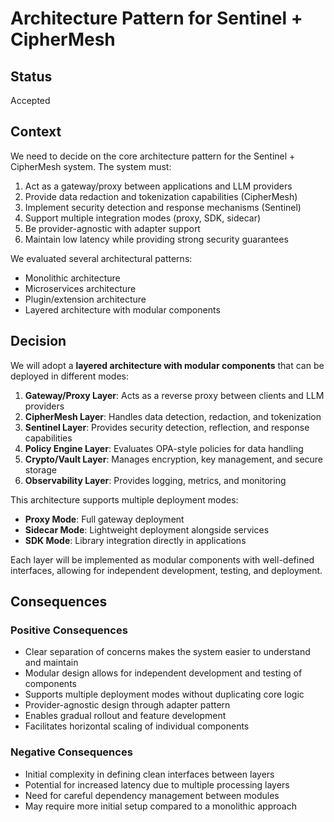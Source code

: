 # Architecture Pattern for Sentinel + CipherMesh

## Status

Accepted

## Context

We need to decide on the core architecture pattern for the Sentinel + CipherMesh system. The system must:

1. Act as a gateway/proxy between applications and LLM providers
2. Provide data redaction and tokenization capabilities (CipherMesh)
3. Implement security detection and response mechanisms (Sentinel)
4. Support multiple integration modes (proxy, SDK, sidecar)
5. Be provider-agnostic with adapter support
6. Maintain low latency while providing strong security guarantees

We evaluated several architectural patterns:

- Monolithic architecture
- Microservices architecture
- Plugin/extension architecture
- Layered architecture with modular components

## Decision

We will adopt a **layered architecture with modular components** that can be deployed in different modes:

1. **Gateway/Proxy Layer**: Acts as a reverse proxy between clients and LLM providers
2. **CipherMesh Layer**: Handles data detection, redaction, and tokenization
3. **Sentinel Layer**: Provides security detection, reflection, and response capabilities
4. **Policy Engine Layer**: Evaluates OPA-style policies for data handling
5. **Crypto/Vault Layer**: Manages encryption, key management, and secure storage
6. **Observability Layer**: Provides logging, metrics, and monitoring

This architecture supports multiple deployment modes:

- **Proxy Mode**: Full gateway deployment
- **Sidecar Mode**: Lightweight deployment alongside services
- **SDK Mode**: Library integration directly in applications

Each layer will be implemented as modular components with well-defined interfaces, allowing for independent development, testing, and deployment.

## Consequences

### Positive Consequences

- Clear separation of concerns makes the system easier to understand and maintain
- Modular design allows for independent development and testing of components
- Supports multiple deployment modes without duplicating core logic
- Provider-agnostic design through adapter pattern
- Enables gradual rollout and feature development
- Facilitates horizontal scaling of individual components

### Negative Consequences

- Initial complexity in defining clean interfaces between layers
- Potential for increased latency due to multiple processing layers
- Need for careful dependency management between modules
- May require more initial setup compared to a monolithic approach
